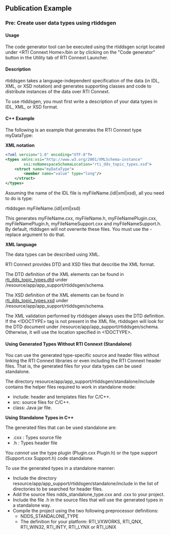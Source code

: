 ## Publication Example

### Pre: Create user data types using rtiddsgen

#### Usage

The code generator tool can be executed using the rtiddsgen script  located under \<RTI Connext Home>/bin or by clicking on the "Code  generator" button in the Utility tab of RTI Connext Launcher.

#### Description

rtiddsgen takes a language-independent specification of the data (in  IDL, XML, or XSD notation) and generates supporting classes and code to  distribute instances of the data over RTI Connext.

To use rtiddsgen, you must first write a description of your data types in IDL, XML, or XSD format.

#### C++ Example

The following is an example that generates the RTI Connext type myDataType:

**XML notation**

```xml
<?xml version="1.0" encoding="UTF-8"?>
<types xmlns:xsi="http://www.w3.org/2001/XMLSchema-instance" 
        xsi:noNamespaceSchemaLocation="rti_dds_topic_types.xsd">
    <struct name="myDataType">
        <member name="value" type="long"/>
    </struct>
</types>
```

Assuming the name of the IDL file is myFileName.(idl|xml|xsd), all you need to do is type:

rtiddsgen myFileName.(idl|xml|xsd)

This generates myFileName.cxx, myFileName.h, myFileNamePlugin.cxx,  myFileNamePlugin.h, myFileNameSupport.cxx and myFileNameSupport.h. By  default, rtiddsgen will not overwrite these files. You must use the  -replace argument to do that.

**XML language**

The data types can be described using XML.

RTI Connext provides DTD and XSD files that describe the XML format.

The DTD definition of the XML elements can be found in [rti_dds_topic_types.dtd](https://community.rti.com/static/documentation/connext-dds/6.1.2/resource/app/app_support/rtiddsgen/schema/rti_dds_topic_types.dtd) under <NDDSHOME>/resource/app/app_support/rtiddsgen/schema.

The XSD definition of the XML elements can be found in [rti_dds_topic_types.xsd](https://community.rti.com/static/documentation/connext-dds/6.1.2/resource/app/app_support/rtiddsgen/schema/rti_dds_topic_types.xsd) under <NDDSHOME>/resource/app/app_support/rtiddsgen/schema.

The XML validation performed by rtiddsgen always uses the DTD  definition. If the <!DOCTYPE> tag is not present in the XML file,  rtiddsgen will look for the DTD document under  <NDDSHOME>/resource/app/app_support/rtiddsgen/schema. Otherwise,  it will use the location specified in <!DOCTYPE>.

#### Using Generated Types Without RTI Connext (Standalone)

You can use the generated type-specific source and header files  without linking the RTI Connext libraries or even including the RTI  Connext header files. That is, the generated files for your data types  can be used standalone.

The directory  <NDDSHOME>resource/app/app_support/rtiddsgen/standalone/include  contains the helper files required to work in standalone mode: 

- include: header and templates files for C/C++. 
- src: source files for C/C++. 
- class: Java jar file.

**Using Standalone Types in C++**

The generated files that can be used standalone are: 

- <idl file name>.cxx : Types source file 
- <idl file name>.h : Types header file

You *cannot* use the type plugin (<idl file>Plugin.cxx  <idl file>Plugin.h) or the type support (<idl  file>Support.cxx <idl file>Support.h) code standalone.

To use the generated types in a standalone manner: 

- Include the directory  <NDDSHOME>resource/app/app_support/rtiddsgen/standalone/include in the list of directories to be searched for header files. 
- Add the source files ndds_standalone_type.cxx and <idl file name>.cxx to your project. 
- Include the file <idl file name>.h in the source files that will use the generated types in a standalone way. 
- Compile the project using the two following preprocessor definitions: 
  - NDDS_STANDALONE_TYPE 
  - The definition for your platform: RTI_VXWORKS, RTI_QNX, RTI_WIN32, RTI_INTY, RTI_LYNX or RTI_UNIX 